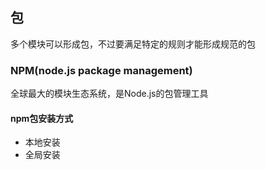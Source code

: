 ## 包

多个模块可以形成包，不过要满足特定的规则才能形成规范的包

### NPM(node.js package management)

全球最大的模块生态系统，是Node.js的包管理工具

#### npm包安装方式

- 本地安装
- 全局安装

